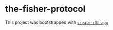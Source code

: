# the-fisher-protocol

This project was bootstrapped with [`create-r3f-app`](https://github.com/RenaudROHLINGER/create-r3f-app)